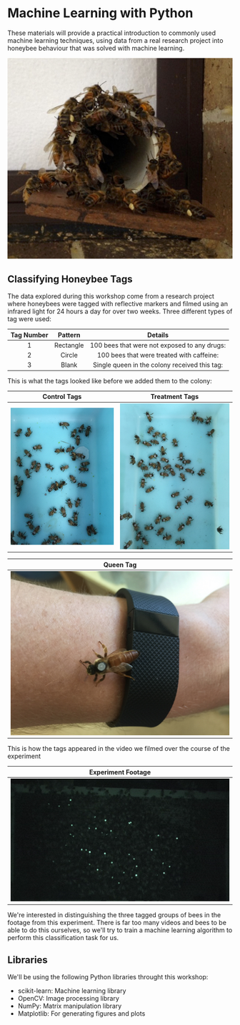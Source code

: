 # Machine Learning with Python

These materials will provide a practical introduction to commonly used machine learning techniques, using data from a real research project into honeybee behaviour that was solved with machine learning.

![](images/entrance.jpg)

## Classifying Honeybee Tags

The data explored during this workshop come from a research project where honeybees were tagged with reflective markers and filmed using an infrared light for 24 hours a day for over two weeks. Three different types of tag were used:

Tag Number             |  Pattern   | Details
:-------------------------:|:-------------------------: | :-------------------------:
1  |  Rectangle | 100 bees that were not exposed to any drugs:
2  |  Circle    | 100 bees that were treated with caffeine:
3  | Blank      | Single queen in the colony received this tag:

This is what the tags looked like before we added them to the colony:

Control Tags             |  Treatment Tags
:-------------------------:|:-------------------------:
![control tags](images/tag1.jpg)  |  ![Treatment Tags](images/tag2.jpg)

Queen Tag             |
:-------------------------:|
![](images/queen.jpg)  |

This is how the tags appeared in the video we filmed over the course of the experiment

Experiment Footage             |
:-------------------------:|
![](images/beehive.png)  |

We're interested in distinguishing the three tagged groups of bees in the footage from this experiment. There is far too many videos and bees to be able to do this ourselves, so we'll try to train a machine learning algorithm to perform this classification task for us.

## Libraries

We'll be using the following Python libraries throught this workshop:

* scikit-learn: Machine learning library
* OpenCV: Image processing library
* NumPy: Matrix manipulation library
* Matplotlib: For generating figures and plots
